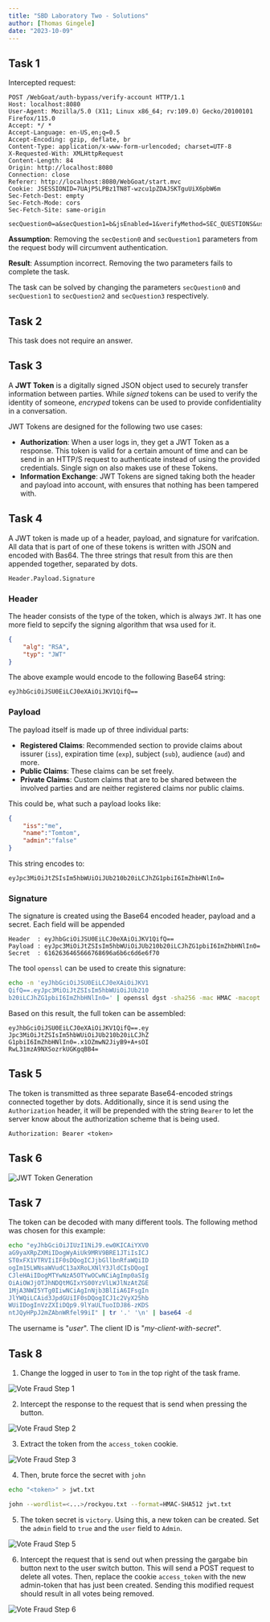 ```yaml
---
title: "SBD Laboratory Two - Solutions"
author: [Thomas Gingele]
date: "2023-10-09"
---
```


## Task 1

Intercepted request:

```
POST /WebGoat/auth-bypass/verify-account HTTP/1.1
Host: localhost:8080
User-Agent: Mozilla/5.0 (X11; Linux x86_64; rv:109.0) Gecko/20100101 Firefox/115.0
Accept: */ *
Accept-Language: en-US,en;q=0.5
Accept-Encoding: gzip, deflate, br
Content-Type: application/x-www-form-urlencoded; charset=UTF-8
X-Requested-With: XMLHttpRequest
Content-Length: 84
Origin: http://localhost:8080
Connection: close
Referer: http://localhost:8080/WebGoat/start.mvc
Cookie: JSESSIONID=7UAjP5LPBz1TN8T-wzcu1pZDAJSKTguUiX6pbW6m
Sec-Fetch-Dest: empty
Sec-Fetch-Mode: cors
Sec-Fetch-Site: same-origin

secQuestion0=a&secQuestion1=b&jsEnabled=1&verifyMethod=SEC_QUESTIONS&userId=12309746
```

**Assumption**: Removing the `secQestion0` and `secQuestion1` parameters from the request body will circumvent authentication.

**Result**: Assumption incorrect. Removing the two parameters fails to complete the task.

The task can be solved by changing the parameters `secQuestion0` and `secQuestion1` to `secQuestion2` and `secQuestion3` respectively.

## Task 2

This task does not require an answer.

## Task 3

A **JWT Token** is a digitally signed JSON object used to securely transfer information between parties.
While *signed* tokens can be used to verify the identity of someone, *encryped* tokens can be used to
provide confidentiality in a conversation.

JWT Tokens are designed for the following two use cases:

- **Authorization**: When a user logs in, they get a JWT Token as a response. This token is valid for a certain amount of time and can be send in an HTTP/S request to authenticate instead of using the provided credentials. Single sign on also makes use of these Tokens.
- **Information Exchange**: JWT Tokens are signed taking both the header and payload into account, with ensures that nothing has been tampered with.

## Task 4

A JWT token is made up of a header, payload, and signature for varifcation.
All data that is part of one of these tokens is written with JSON and encoded with Bas64.
The three strings that result from this are then appended together, separated by dots.

```
Header.Payload.Signature
```

### Header

The header consists of the type of the token, which is always `JWT`.
It has one more field to sepcify the signing algorithm that wsa used for it.

```json
{
    "alg": "RSA",
    "typ": "JWT"
}
```

The above example would encode to the following Base64 string:

```
eyJhbGciOiJSU0EiLCJ0eXAiOiJKV1QifQ==
```

### Payload

The payload itself is made up of three individual parts:

- **Registered Claims**: Recommended section to provide claims about issurer (`iss`), expiration time (`exp`), subject (`sub`), audience (`aud`) and more.
- **Public Claims**: These claims can be set freely.
- **Private Claims**:  Custom claims that are to be shared between the involved parties and are neither registered claims nor public claims.

This could be, what such a payload looks like:

```json
{
    "iss":"me",
    "name":"Tomtom",
    "admin":"false"
}
```

This string encodes to:

```
eyJpc3MiOiJtZSIsIm5hbWUiOiJUb210b20iLCJhZG1pbiI6ImZhbHNlIn0=
```

### Signature

The signature is created using the Base64 encoded header, payload and a secret. Each field will be appended

```
Header  : eyJhbGciOiJSU0EiLCJ0eXAiOiJKV1QifQ==
Payload : eyJpc3MiOiJtZSIsIm5hbWUiOiJUb210b20iLCJhZG1pbiI6ImZhbHNlIn0=
Secret  : 6162636465666768696a6b6c6d6e6f70
```

The tool `openssl` can be used to create this signature:

```bash
echo -n 'eyJhbGciOiJSU0EiLCJ0eXAiOiJKV1
QifQ==.eyJpc3MiOiJtZSIsIm5hbWUiOiJUb210
b20iLCJhZG1pbiI6ImZhbHNlIn0=' | openssl dgst -sha256 -mac HMAC -macopt hexkey:"6162636465666768696a6b6c6d6e6f70" -binary | base64
```

Based on this result, the full token can be assembled:

```
eyJhbGciOiJSU0EiLCJ0eXAiOiJKV1QifQ==.ey
Jpc3MiOiJtZSIsIm5hbWUiOiJUb210b20iLCJhZ
G1pbiI6ImZhbHNlIn0=.x1OZmwN2JiyB9+A+sOI
RwL31mzA9NXSozrkUGKgqBB4=
```

## Task 5

The token is transmitted as three separate Base64-encoded strings connected together by dots.
Additionally, since it is send using the `Authorization` header, it will be prepended with the string `Bearer`
to let the server know about the authorization scheme that is being used.

```
Authorization: Bearer <token>
```

## Task 6

![JWT Token Generation](.img/jwt_token_generation.png)

## Task 7

The token can be decoded with many different tools.
The following method was chosen for this example:

```bash
echo "eyJhbGciOiJIUzI1NiJ9.ew0KICAiYXV0
aG9yaXRpZXMiIDogWyAiUk9MRV9BRE1JTiIsICJ
ST0xFX1VTRVIiIF0sDQogICJjbGllbnRfaWQiID
ogIm15LWNsaWVudC13aXRoLXNlY3JldCIsDQogI
CJleHAiIDogMTYwNzA5OTYwOCwNCiAgImp0aSIg
OiAiOWJjOTJhNDQtMGIxYS00YzVlLWJlNzAtZGE
1MjA3NWI5YTg0IiwNCiAgInNjb3BlIiA6IFsgIn
JlYWQiLCAid3JpdGUiIF0sDQogICJ1c2VyX25hb
WUiIDogInVzZXIiDQp9.9lYaULTuoIDJ86-zKDS
ntJQyHPpJ2mZAbnWRfel99iI" | tr '.' '\n' | base64 -d
```

The username is "*user*".
The client ID is "*my-client-with-secret*".

## Task 8

1. Change the logged in user to `Tom` in the top right of the task frame.

![Vote Fraud Step 1](.img/vote_fraud_1.png)

2. Intercept the response to the request that is send when pressing the button.

![Vote Fraud Step 2](.img/vote_fraud_2.png)

3. Extract the token from the `access_token` cookie.

![Vote Fraud Step 3](.img/vote_fraud_3.png)

4. Then, brute force the secret with `john`

```bash
echo "<token>" > jwt.txt

john --wordlist=<...>/rockyou.txt --format=HMAC-SHA512 jwt.txt
```

5. The token secret is `victory`. Using this, a new token can be created. Set the `admin` field to `true` and the `user` field to `Admin`.

![Vote Fraud Step 5](.img/vote_fraud_4.png)

6. Intercept the request that is send out when pressing the gargabe bin button next to the user switch button. This will send a POST request to delete all votes. Then, replace the cookie `access_token` with the new admin-token that has just been created. Sending this modified request should result in all votes being removed.

![Vote Fraud Step 6](.img/vote_fraud_5.png)
